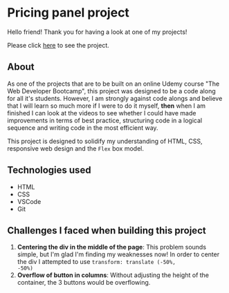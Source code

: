# Pricing panel project
Hello friend! Thank you for having a look at one of my projects!

Please click <a href="">here</a> to see the project.

## About
As one of the projects that are to be built on an online Udemy course "The Web Developer Bootcamp", this project was designed to be a code along for all it's students. However, I am strongly against code alongs and believe that I will learn so much more if I were to do it myself, <b>then</b> when I am finished I can look at the videos to see whether I could have made improvements in terms of best practice, structuring code in a logical sequence and writing code in the most efficient way.

This project is designed to solidify my understanding of HTML, CSS, responsive web design and the <code>Flex</code> box model. 

## Technologies used
+ HTML
+ CSS
+ VSCode
+ Git

## Challenges I faced when building this project
1. <b>Centering the div in the middle of the page</b>: This problem sounds simple, but I'm glad I'm finding my weaknesses now! In order to center the div I attempted to use <code>transform: translate (-50%, -50%)</code>
2. <b>Overflow of button in columns</b>: Without adjusting the height of the container, the 3 buttons would be overflowing.